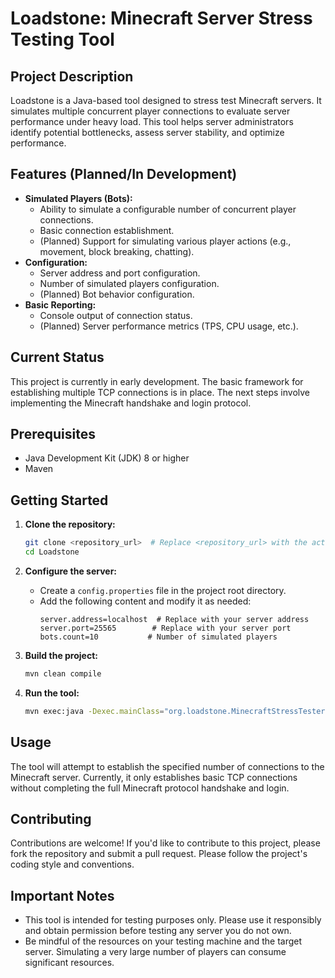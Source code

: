 # Loadstone: Minecraft Server Stress Testing Tool

## Project Description

Loadstone is a Java-based tool designed to stress test Minecraft servers. It simulates multiple concurrent player connections to evaluate server performance under heavy load. This tool helps server administrators identify potential bottlenecks, assess server stability, and optimize performance.

## Features (Planned/In Development)

* **Simulated Players (Bots):**
    * Ability to simulate a configurable number of concurrent player connections.
    * Basic connection establishment.
    * (Planned) Support for simulating various player actions (e.g., movement, block breaking, chatting).
* **Configuration:**
    * Server address and port configuration.
    * Number of simulated players configuration.
    * (Planned) Bot behavior configuration.
* **Basic Reporting:**
    * Console output of connection status.
    * (Planned) Server performance metrics (TPS, CPU usage, etc.).

## Current Status

This project is currently in early development. The basic framework for establishing multiple TCP connections is in place. The next steps involve implementing the Minecraft handshake and login protocol.

## Prerequisites

* Java Development Kit (JDK) 8 or higher
* Maven

## Getting Started

1.  **Clone the repository:**
    ```bash
    git clone <repository_url>  # Replace <repository_url> with the actual URL
    cd Loadstone
    ```

2.  **Configure the server:**
    * Create a `config.properties` file in the project root directory.
    * Add the following content and modify it as needed:
        ```properties
        server.address=localhost  # Replace with your server address
        server.port=25565        # Replace with your server port
        bots.count=10           # Number of simulated players
        ```

3.  **Build the project:**
    ```bash
    mvn clean compile
    ```

4.  **Run the tool:**
    ```bash
    mvn exec:java -Dexec.mainClass="org.loadstone.MinecraftStressTester"
    ```

## Usage

The tool will attempt to establish the specified number of connections to the Minecraft server.  Currently, it only establishes basic TCP connections without completing the full Minecraft protocol handshake and login.

## Contributing

Contributions are welcome!  If you'd like to contribute to this project, please fork the repository and submit a pull request.  Please follow the project's coding style and conventions.


##  Important Notes

* This tool is intended for testing purposes only.  Please use it responsibly and obtain permission before testing any server you do not own.
* Be mindful of the resources on your testing machine and the target server.  Simulating a very large number of players can consume significant resources.
